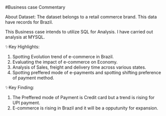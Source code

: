 #Business case Commentary

About Dataset:  The dataset belongs to a retail commerce brand. This data have records for Brazil.

This Business case intends to utilize SQL for Analysis. I have carried out analysis at MYSQL.

✨Key Highlights:

1. Spotting Evolution trend of e-commerce in Brazil.
2.  Evaluating the impact of e-commerce on Economy.
3.  Analysis of Sales, freight and delivery time across various states.
4.  Spotting preffered mode of e-payments and spotting shifting preference of payment method.

✨Key Finding:
1. The Preffered mode of Payment is Credit card but a trend is rising for UPI payment.
2. E-commerce is rising in Brazil and it will be a opputunity for expansion. 
